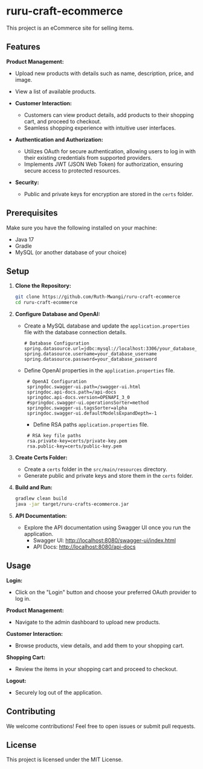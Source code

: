 # ruru-craft-ecommerce
This project is an eCommerce site for selling  items. 

## Features

 **Product Management:**
  - Upload new products with details such as name, description, price, and image.
  - View a list of available products.
  
- **Customer Interaction:**
  - Customers can view product details, add products to their shopping cart, and proceed to checkout.
  - Seamless shopping experience with intuitive user interfaces.

- **Authentication and Authorization:**
  - Utilizes OAuth for secure authentication, allowing users to log in with their existing credentials from supported providers.
  - Implements JWT (JSON Web Token) for authorization, ensuring secure access to protected resources.

- **Security:**
  - Public and private keys for encryption are stored in the `certs` folder.

## Prerequisites

Make sure you have the following installed on your machine:

- Java 17
- Gradle
- MySQL (or another database of your choice)


## Setup

1. **Clone the Repository:**
   ```bash
   git clone https://github.com/Ruth-Mwangi/ruru-craft-ecommerce
   cd ruru-craft-ecommerce
   ```

2. **Configure Database and OpenAI:**
   - Create a MySQL database and update the `application.properties` file with the database connection details.

     ```properties
     # Database Configuration
     spring.datasource.url=jdbc:mysql://localhost:3306/your_database_name
     spring.datasource.username=your_database_username
     spring.datasource.password=your_database_password
     ```

   - Define OpenAI properties in the `application.properties` file.

     ```properties
      # OpenAI Configuration
      springdoc.swagger-ui.path=/swagger-ui.html
      springdoc.api-docs.path=/api-docs
      springdoc.api-docs.version=OPENAPI_3_0
      #springdoc.swagger-ui.operationsSorter=method
      springdoc.swagger-ui.tagsSorter=alpha
      springdoc.swagger-ui.defaultModelsExpandDepth=-1
     ```

     - Define RSA paths `application.properties` file.

     ```properties
      # RSA key file paths
      rsa.private-key=certs/private-key.pem
      rsa.public-key=certs/public-key.pem
     ```

3. **Create Certs Folder:**
   - Create a `certs` folder in the `src/main/resources` directory.
   - Generate public and private keys and store them in the `certs` folder.

5. **Build and Run:**
   ```bash
   gradlew clean build
   java -jar target/ruru-crafts-ecommerce.jar
   ```
6. **API Documentation:**
   - Explore the API documentation using Swagger UI once you run the application.
     - Swagger UI: [http://localhost:8080/swagger-ui/index.html](http://localhost:8080/swagger-ui/index.html)
     - API Docs: [http://localhost:8080/api-docs](http://localhost:8080/api-docs)
    
## Usage

**Login:**
- Click on the "Login" button and choose your preferred OAuth provider to log in.

**Product Management:**
- Navigate to the admin dashboard to upload new products.

**Customer Interaction:**
- Browse products, view details, and add them to your shopping cart.

**Shopping Cart:**
- Review the items in your shopping cart and proceed to checkout.

**Logout:**
- Securely log out of the application.

## Contributing

We welcome contributions! Feel free to open issues or submit pull requests.

## License

This project is licensed under the MIT License.
